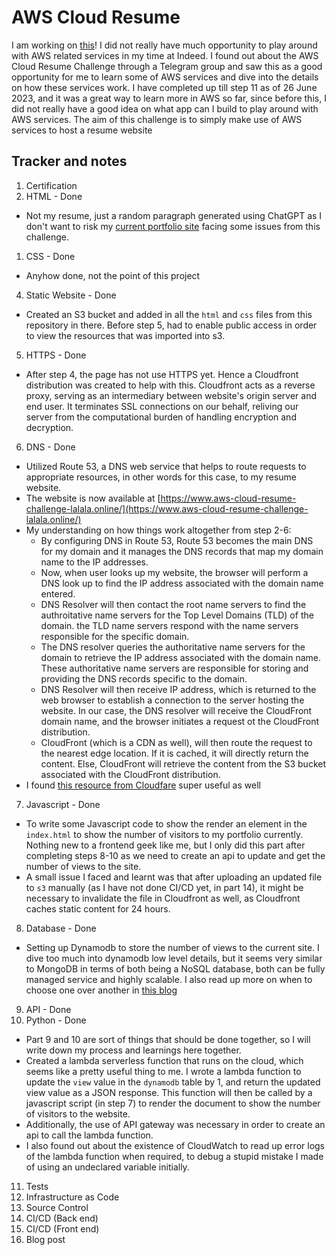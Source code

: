 # AWS Cloud Resume

I am working on [this](https://cloudresumechallenge.dev/docs/the-challenge/aws/)! I did not really have much opportunity to play around with AWS related services in my time at Indeed. I found out about the AWS Cloud Resume Challenge through a Telegram group and saw this as a good opportunity for me to learn some of AWS services and dive into the details on how these services work. I have completed up till step 11 as of 26 June 2023, and it was a great way to learn more in AWS so far, since before this, I did not really have a good idea on what app can I build to play around with AWS services. The aim of this challenge is to simply make use of AWS services to host a resume website

## Tracker and notes

1. Certification
2. HTML - Done

- Not my resume, just a random paragraph generated using ChatGPT as I don't want to risk my [current portfolio site](https://www.chunyang-portfolio.lol/) facing some issues from this challenge.

1. CSS - Done

- Anyhow done, not the point of this project

4. Static Website - Done

- Created an S3 bucket and added in all the `html` and `css` files from this repository in there. Before step 5, had to enable public access in order to view the resources that was imported into s3.

5. HTTPS - Done

- After step 4, the page has not use HTTPS yet. Hence a Cloudfront distribution was created to help with this. Cloudfront acts as a reverse proxy, serving as an intermediary between website's origin server and end user. It terminates SSL connections on our behalf, reliving our server from the computational burden of handling encryption and decryption.

6. DNS - Done

- Utilized Route 53, a DNS web service that helps to route requests to appropriate resources, in other words for this case, to my resume website.
- The website is now available at [https://www.aws-cloud-resume-challenge-lalala.online/](https://www.aws-cloud-resume-challenge-lalala.online/)
- My understanding on how things work altogether from step 2-6:
  - By configuring DNS in Route 53, Route 53 becomes the main DNS for my domain and it manages the DNS records that map my domain name to the IP addresses.
  - Now, when user looks up my website, the browser will perform a DNS look up to find the IP address associated with the domain name entered.
  - DNS Resolver will then contact the root name servers to find the authroitative name servers for the Top Level Domains (TLD) of the domain. the TLD name servers respond with the name servers responsible for the specific domain.
  - The DNS resolver queries the authoritative name servers for the domain to retrieve the IP address associated with the domain name. These authoritative name servers are responsible for storing and providing the DNS records specific to the domain.
  - DNS Resolver will then receive IP address, which is returned to the web browser to establish a connection to the server hosting the website. In our case, the DNS resolver will receive the CloudFront domain name, and the browser initiates a request ot the CloudFront distribution.
  - CloudFront (which is a CDN as well), will then route the request to the nearest edge location. If it is cached, it will directly return the content. Else, CloudFront will retrieve the content from the S3 bucket associated with the CloudFront distribution.
- I found [this resource from Cloudfare](https://www.cloudflare.com/en-gb/learning/dns/what-is-dns/) super useful as well

7. Javascript - Done

- To write some Javascript code to show the render an element in the `index.html` to show the number of visitors to my portfolio currently. Nothing new to a frontend geek like me, but I only did this part after completing steps 8-10 as we need to create an api to update and get the number of views to the site.
- A small issue I faced and learnt was that after uploading an updated file to `s3` manually (as I have not done CI/CD yet, in part 14), it might be necessary to invalidate the file in Cloudfront as well, as Cloudfront caches static content for 24 hours.

8. Database - Done

- Setting up Dynamodb to store the number of views to the current site. I dive too much into dynamodb low level details, but it seems very similar to MongoDB in terms of both being a NoSQL database, both can be fully managed service and highly scalable. I also read up more on when to choose one over another in [this blog](https://rockset.com/blog/mongodb-vs-dynamodb-head-to-head-which-should-you-choose/)

9.  API - Done
10. Python - Done

- Part 9 and 10 are sort of things that should be done together, so I will write down my process and learnings here together.
- Created a lambda serverless function that runs on the cloud, which seems like a pretty useful thing to me. I wrote a lambda function to update the `view` value in the `dynamodb` table by 1, and return the updated view value as a JSON response. This function will then be called by a javascript script (in step 7) to render the document to show the number of visitors to the website.
- Additionally, the use of API gateway was necessary in order to create an api to call the lambda function.
- I also found out about the existence of CloudWatch to read up error logs of the lambda function when required, to debug a stupid mistake I made of using an undeclared variable initially.

11. Tests
12. Infrastructure as Code
13. Source Control
14. CI/CD (Back end)
15. CI/CD (Front end)
16. Blog post
